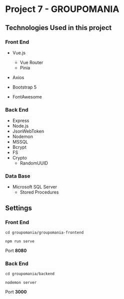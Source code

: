 # Project 7 - GROUPOMANIA 

## Technologies Used in this project

### Front End

  - Vue.js
      - Vue Router
      - Pinia
      
  - Axios
  - Bootstrap 5
  - FontAwesome
    
### Back End 

  - Express
  - Node.js
  - JsonWebToken
  - Nodemon
  - MSSQL
  - Bcrypt
  - FS
  - Crypto
      - RandomUUID

### Data Base

  - Microsoft SQL Server
      - Stored Procedures

## Settings

### Front End

`cd groupomania/groupomania-frontend`

`npm run serve`

Port **8080**

### Back End

`cd groupomania/backend`

`nodemon server`

Port **3000**
